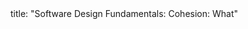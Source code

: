 <frontmatter>
title: "Software Design Fundamentals: Cohesion: What"
</frontmatter>

<include src="index-body.md" boilerplate />
